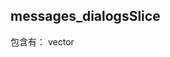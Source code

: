 ## messages_dialogsSlice
包含有：
  vector<Dialog> dialogs; // diaologs列表
  vector<User>   users;  用户信息
  vector<Chat>   chats;  频道和超级群信息
  vector<Message> messages; 消息列表
  dialogs与messages数量是相等的，内容是一一对应的